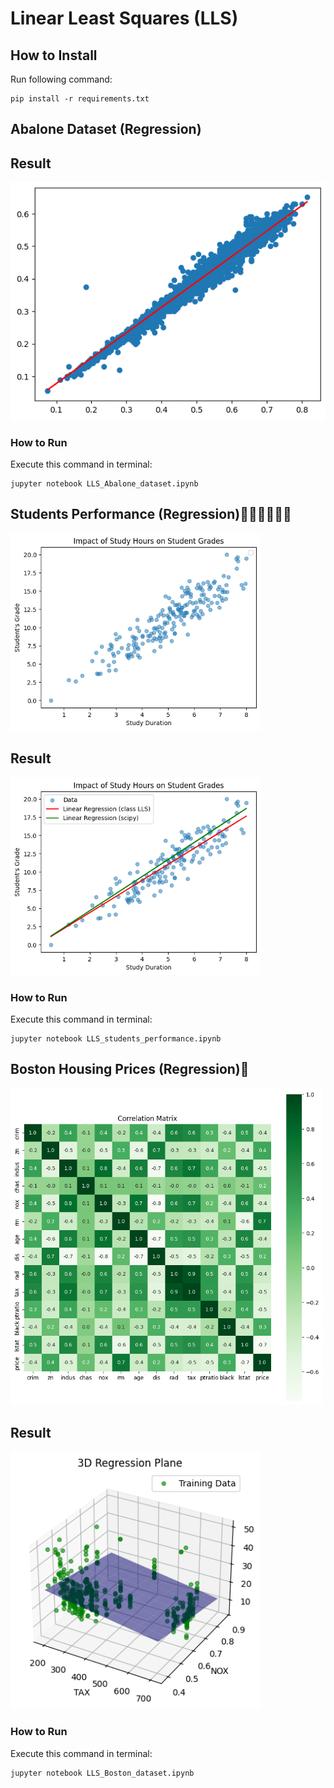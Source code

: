 # Linear Least Squares (LLS)

## How to Install
Run following command:
```
pip install -r requirements.txt
```
## Abalone Dataset (Regression)

## Result

<img src="Abalone_dataset_(Regression)\output\plot.png">


### How to Run
Execute this command in terminal:
```
jupyter notebook LLS_Abalone_dataset.ipynb
```

## Students Performance (Regression)👨🏻‍🎓👩🏽‍🎓
<img src="students_performance_(Regression)\output\plot.png" width="400">

## Result

<img src="students_performance_(Regression)\output\plot_1.png" width="400">


### How to Run
Execute this command in terminal:
```
jupyter notebook LLS_students_performance.ipynb
```
## Boston Housing Prices (Regression)🏡
<img src="Boston_house-prices_(Regression)\output\Correlation_Matrix.png" width="500">

## Result

<img src="Boston_house-prices_(Regression)\output\3D_Regression_Plane.png" width="400">


### How to Run
Execute this command in terminal:
```
jupyter notebook LLS_Boston_dataset.ipynb
```
